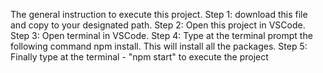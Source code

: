 The general instruction to execute this project.
 Step 1: download this file and copy to your designated path.
 Step 2: Open this project in VSCode.
 Step 3: Open terminal in VSCode.
 Step 4: Type at the terminal prompt the following command
          npm install.
          This will install all the packages.
 Step 5: Finally type at the terminal - "npm start" to execute the project
